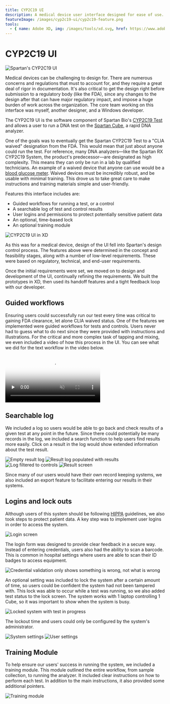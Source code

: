 ```yaml
---
title: CYP2C19 UI
description: A medical device user interface designed for ease of use.
featureImage: /images/cyp2c19-ui/cyp2c19-feature.png
tools:
  - { name: Adobe XD, img: /images/tools/xd.svg, href: https://www.adobe.com/ca/products/xd.html }
---
```


# CYP2C19 UI

![Spartan's CYP2C19 UI](/images/cyp2c19-ui/cyp2c19-feature.png "Spartan's CYP2C19 UI")

Medical devices can be challenging to design for. There are numerous concerns and regulations that
must to account for, and they require a great deal of rigor in documentation. It's also critical to
get the design right before submission to a regulatory body (like the FDA), since any changes to the
design after that can have major regulatory impact, and impose a huge burden of work across the
organization. The core team working on this interface was myself, another designer, and a Windows
developer.

The CYP2C19 UI is the software component of Spartan Bio's
[CYP2C19 Test](https://spartanbio.com/our-tests/spartan-cyp2c19-test/) and allows a user to run a
DNA test on the [Spartan Cube](https://spartanbio.com/the-spartan-cube/), a rapid DNA analyzer.

One of the goals was to eventually get the Spartan CYP2C19 Test to a "CLIA waived" designation from
the FDA. This would mean that just about anyone could run the test. For reference, many DNA
analyzers&mdash;like the Spartan RX CYP2C19 System, the product's predecessor&mdash;are designated
as high complexity. This means they can only be run in a lab by qualified technicians. An example of
a waived device that anyone can use would be a
[blood glucose meter](https://www.accu-chek.ca/en/microsites/free-diabetes-meter). Waived devices
must be incredibly robust, and be usable with minimal training. This drove us to take great care to
make instructions and training materials simple and user-friendly.

Features this interface includes are:

- Guided workflows for running a test, or a control
- A searchable log of test and control results
- User logins and permissions to protect potentially sensitive patient data
- An optional, time-based lock
- An optional training module

![CYP2C19 UI in XD](/images/cyp2c19-ui/cyp2c19-xd.png 'CYP2C19 UI in XD')

As this was for a medical device, design of the UI fell into Spartan's design control process. The
features above were determined in the concept and feasibility stages, along with a number of
low-level requirements. These were based on regulatory, technical, and end-user requirements.

Once the initial requirements were set, we moved on to design and development of the UI, continually
refining the requirements. We built the prototypes in XD, then used its handoff features and a tight
feedback loop with our developer.

## Guided workflows

Ensuring users could successfully run our test every time was critical to gaining FDA clearance, let
alone CLIA waived status. One of the features we implemented were guided workflows for tests and
controls. Users never had to guess what to do next since they were provided with instructions and
illustrations. For the critical and more complex task of tapping and mixing, we even included a
video of how this process in the UI. You can see what we did for the text workflow in the video
below.

<video src="/images/cyp2c19-ui/cyp2c19-workflow.webm" controls preload="none" muted poster="/images/cyp2c19-ui/cyp2c19-feature.png"></video>

## Searchable log

We included a log so users would be able to go back and check results of a given test at any point
in the future. Since there could potentially be many records in the log, we included a search
function to help users find results more easily. Click on a result in the log would show extended
information about the test result.

![Empty result log](/images/cyp2c19-ui/log-empty.png 'Empty result log')
![Result log populated with results](/images/cyp2c19-ui/log.png 'Result log populated with results')
![Log filtered to controls](/images/cyp2c19-ui/log-search.png 'Log filtered to controls')
![Result screen](/images/cyp2c19-ui/result.png 'Result screen')

Since many of our users would have their own record keeping systems, we also included an export
feature to facilitate entering our results in their systems.

## Logins and lock outs

Although users of this system should be following [HIPPA](https://www.hhs.gov/hipaa/index.html)
guidelines, we also took steps to protect patient data. A key step was to implement user logins in
order to access the system.

![Login screen](/images/cyp2c19-ui/login.png 'Login screen')

The login form was designed to provide clear feedback in a secure way. Instead of entering
credentials, users also had the ability to scan a barcode. This is common in hospital settings where
users are able to scan their ID badges to access equipment.

![Credential validation only shows something is wrong, not what is wrong](/images/cyp2c19-ui/login.png 'Invalid credentials')

An optional setting was included to lock the system after a certain amount of time, so users could
be confident the system had not been tampered with. This lock was able to occur while a test was
running, so we also added test status to the lock screen. The system works with 1 laptop controlling
1 Cube, so it was important to show when the system is busy.

![Locked system with test in progress](/images/cyp2c19-ui/lock-screen.png 'Locked system with test in progress')

The lockout time and users could only be configured by the system's administrator.

![System settings](/images/cyp2c19-ui/settings.png 'System settings')
![User settings](/images/cyp2c19-ui/settings-users.png 'User settings')

## Training Module

To help ensure our users' success in running the system, we included a training module. This module
outlined the entire workflow, from sample collection, to running the analyzer. It included clear
instructions on how to perform each test. In addition to the main instructions, it also provided
some additional pointers.

![Training module](/images/cyp2c19-ui/training.png 'Training module')
